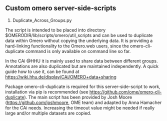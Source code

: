 ## Custom omero server-side-scripts

1. Duplicate_Across_Groups.py

The script is intended to be placed into directory $OMERODIR/lib/scripts/omero/util_scripts and can be used to duplicate data within Omero without copying the underlying data. 
It is providing a hard-linking functionality to the Omero.web users, since the omero-cli-duplicate command is only available on command line so far.

In the CAi @HHU it is mainly used to share data between different groups. Annotations are also duplicated but are maintained independently. A quick guide how to use it, can be found at https://wiki.hhu.de/display/CAi/OMERO+data+sharing 

Package omero-cli-duplicate is required for this server-side-script to work, installation via pip is recommended (see https://github.com/ome/omero-cli-duplicate). The main script has been provided by Josh Moore (https://github.com/joshmoore, OME team) and adapted by Anna Hamacher for the CAi needs. Increasing the timeout value might be needed if really large and/or multiple datasets are copied.
